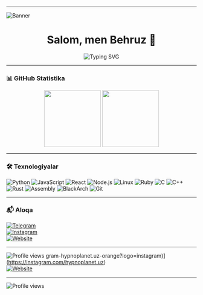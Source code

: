 
---
<!-- Profil Banner -->
![Banner](https://i.ibb.co/4gSZXv1/github-banner.png) <!-- O'zing xohlagan banner URL sini qo'y -->

<!-- Salomlashish va Typing Animation -->
<h1 align="center">Salom, men Behruz 👋</h1>
<p align="center">
  <img src="https://readme-typing-svg.herokuapp.com?font=Fira+Code&weight=500&size=24&pause=1000&color=00F7A6&center=true&vCenter=true&width=500&lines=Full+Stack+Developer;Cybersecurity+Enthusiast;Linux+%26+Pentesting+Fanat" alt="Typing SVG" />
</p>

---

### 📊 GitHub Statistika
<p align="center">
  <img src="https://github-readme-stats.vercel.app/api?username=behruzgoffarov2002&show_icons=true&theme=tokyonight" height="150"/>
  <img src="https://github-readme-stats.vercel.app/api/top-langs/?username=behruzgoffarov2002&layout=compact&theme=tokyonight" height="150"/>
</p>

---

### 🛠 Texnologiyalar
![Python](https://img.shields.io/badge/-Python-3776AB?style=flat&logo=python&logoColor=white)
![JavaScript](https://img.shields.io/badge/-JavaScript-F7DF1E?style=flat&logo=javascript&logoColor=black)
![React](https://img.shields.io/badge/-React-61DAFB?style=flat&logo=react&logoColor=black)
![Node.js](https://img.shields.io/badge/-Node.js-339933?style=flat&logo=node.js&logoColor=white)
![Linux](https://img.shields.io/badge/-Linux-FCC624?style=flat&logo=linux&logoColor=black)
![Ruby](https://img.shields.io/badge/-Ruby-CC342D?style=flat&logo=ruby&logoColor=white)
![C](https://img.shields.io/badge/-C-00599C?style=flat&logo=c&logoColor=white)
![C++](https://img.shields.io/badge/-C++-00599C?style=flat&logo=c%2B%2B&logoColor=white)
![Rust](https://img.shields.io/badge/-Rust-000000?style=flat&logo=rust&logoColor=white)
![Assembly](https://img.shields.io/badge/-Assembly-525252?style=flat&logoColor=white)
![BlackArch](https://img.shields.io/badge/-BlackArch-000000?style=flat&logo=arch-linux&logoColor=white)
![Git](https://img.shields.io/badge/-Git-F05032?style=flat&logo=git&logoColor=white)

---

### 📬 Aloqa
[![Telegram](https://img.shields.io/badge/Telegram-%40goffarovbehruz-blue?logo=telegram)](https://t.me/goffarovbehruz)  
[![Instagram](https://img.shields.io/badge/Instagram-hypnoplanet.uz-orange?logo=instagram)](https://instagram.com/hypnoplanet.uz)  
[![Website](https://img.shields.io/badge/Website-hypnoplanet.uz-blue?logo=google-chrome)](https://hypnoplanet.uz)

---

![Profile views](https://komarev.com/ghpvc/?username=behruzgoffarov2002&color=brightgreen)
gram-hypnoplanet.uz-orange?logo=instagram)](https://instagram.com/hypnoplanet.uz)  
[![Website](https://img.shields.io/badge/Website-hypnoplanet.uz-blue?logo=google-chrome)](https://hypnoplanet.uz)

---

![Profile views](https://komarev.com/ghpvc/?username=behruzgoffarov2002&color=brightgreen)
